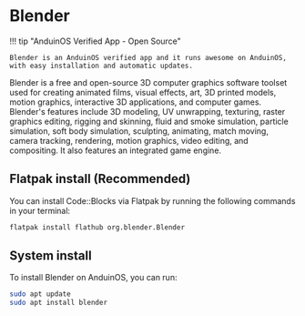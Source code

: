 # Blender

!!! tip "AnduinOS Verified App - Open Source"

    Blender is an AnduinOS verified app and it runs awesome on AnduinOS, with easy installation and automatic updates.

Blender is a free and open-source 3D computer graphics software toolset used for creating animated films, visual effects, art, 3D printed models, motion graphics, interactive 3D applications, and computer games. Blender's features include 3D modeling, UV unwrapping, texturing, raster graphics editing, rigging and skinning, fluid and smoke simulation, particle simulation, soft body simulation, sculpting, animating, match moving, camera tracking, rendering, motion graphics, video editing, and compositing. It also features an integrated game engine.

## Flatpak install (Recommended)

You can install Code::Blocks via Flatpak by running the following commands in your terminal:

```bash
flatpak install flathub org.blender.Blender
```

## System install

To install Blender on AnduinOS, you can run:

```bash
sudo apt update
sudo apt install blender
```

